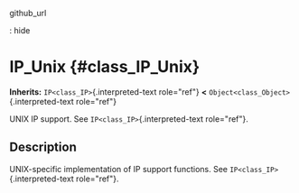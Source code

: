 github\_url

:   hide

IP\_Unix {#class_IP_Unix}
========

**Inherits:** `IP<class_IP>`{.interpreted-text role="ref"} **\<**
`Object<class_Object>`{.interpreted-text role="ref"}

UNIX IP support. See `IP<class_IP>`{.interpreted-text role="ref"}.

Description
-----------

UNIX-specific implementation of IP support functions. See
`IP<class_IP>`{.interpreted-text role="ref"}.
